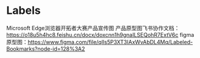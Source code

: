 # Labels
Microsoft Edge浏览器开拓者大赛产品宣传图
产品原型图飞书协作文档：https://o18u5h4hc8.feishu.cn/docx/doxcnn1h9gnaILSEQohR7ExtV6c
figma原型图：https://www.figma.com/file/qlIs5P3XT3IAxWvAbDL4Mq/Labeled-Bookmarks?node-id=128%3A2
